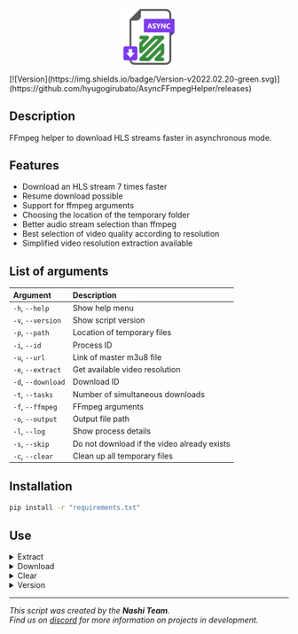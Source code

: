 <p align="center">
  <img src="/resource/favicon.png?raw=true" width="20%"></img>
</p>
[![Version](https://img.shields.io/badge/Version-v2022.02.20-green.svg)](https://github.com/hyugogirubato/AsyncFFmpegHelper/releases)


## Description
FFmpeg helper to download HLS streams faster in asynchronous mode.

## Features
- Download an HLS stream 7 times faster
- Resume download possible
- Support for ffmpeg arguments
- Choosing the location of the temporary folder
- Better audio stream selection than ffmpeg
- Best selection of video quality according to resolution
- Simplified video resolution extraction available


## List of arguments
| Argument            | Description                                  |
| :------------------ | :------------------------------------------- |
| `-h`, `--help`      | Show help menu                               |
| `-v`, `--version`   | Show script version                          |
| `-p`, `--path`      | Location of temporary files                  |
| `-i`, `--id`        | Process ID                                   |
| `-u`, `--url`       | Link of master m3u8 file                     |
| `-e`, `--extract`   | Get available video resolution               |
| `-d`, `--download`  | Download ID                                  |
| `-t`, `--tasks`     | Number of simultaneous downloads             |
| `-f`, `--ffmpeg`    | FFmpeg arguments                             |
| `-o`, `--output`    | Output file path                             |
| `-l`, `--log`       | Show process details                         |
| `-s`, `--skip`      | Do not download if the video already exists  |
| `-c`, `--clear`     | Clean up all temporary files                 | 


## Installation
````bash
pip install -r "requirements.txt"
````

## Use
<details><summary>Extract</summary>
Allows you to display the available video resolutions as well as the associated download ids.

````bash
main.py --id "PROCESS_ID" --url "URL" --extract
````

| Argument           | Type      | Description                                   |
| :----------------- | :-------- | :-------------------------------------------- |
| `-p`, `--path`     | `string`  | Location of temporary files                   |
| `-i`, `--id`       | `string`  | **Required**. Process ID                      |
| `-u`, `--url`      | `string`  | **Required**. Link of master m3u8 file        |
| `-e`, `--extract`  | `/`       | **Required**. Get available video resolution  |
| `-t`, `--tasks`    | `int`     | Number of simultaneous downloads              |
| `-l`, `--log`      | `/`       | Show process details                          |

</details>

<details><summary>Download</summary>
Download an HLS stream based on the id associated with the resolution.

````bash
main.py --id "PROCESS_ID" --url "URL" --download "ID" --tasks "TASKS" --ffmpeg="FFMPEG_ARGS" --output "OUTPUT" --skip
````

| Argument            | Type      | Description                                   |
| :------------------ | :-------- | :-------------------------------------------- |
| `-p`, `--path`      | `string`  | Location of temporary files                   |
| `-i`, `--id`        | `string`  | **Required**. Process ID                      |
| `-u`, `--url`       | `string`  | **Required**. Link of master m3u8 file        |
| `-e`, `--download`  | `int`     | **Required**. Get available video resolution  |
| `-t`, `--tasks`     | `int`     | Number of simultaneous downloads              |
| `-f`, `--ffmpeg`    | `string`  | FFmpeg arguments                              |
| `-o`, `--output`    | `string`  | **Required**. Output file path                |
| `-s`, `--skip`      | `/`       | Do not download if the video already exists   |
| `-l`, `--log`       | `/`       | Show process details                          |

NOTE: The ffmpeg arguments must not contain the input video stream and the location of the output file.
</details>

<details><summary>Clear</summary>
Delete the temporary directory and all the files it contains.

````bash
main.py --clear
````

| Argument         | Type      | Description                                 |
| :--------------- | :-------- | :------------------------------------------ |
| `-p`, `--path`   | `string`  | Location of temporary files                 |
| `-c`, `--clear`  | `/`       | **Required**. Clean up all temporary files  |

</details>

<details><summary>Version</summary>
Displays the script version.

````bash
main.py --version
````

| Argument           | Type  | Description                        |
| :----------------- | :---- | :--------------------------------- |
| `-v`, `--version`  | `/`   | **Required**. Show script version  |

</details>

---
*This script was created by the __Nashi Team__.  
Find us on [discord](https://discord.com/invite/g6JzYbh) for more information on projects in development.*
